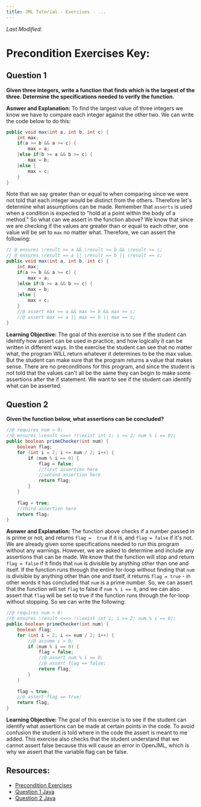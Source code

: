 ```yaml
---
title: JML Tutorial - Exercises - ...
---
```

<i>Last Modified: <script type="text/javascript"> document.write(new Date(document.lastModified).toUTCString())</script></i>

# Precondition Exercises Key:
## **Question 1**
**Given three integers, write a function that finds which is the largest of the three. Determine the specifications needed to verify the function.**

**Asnwer and Explanation:**
To find the largest value of three integers we know we have to compare each integer against the other two. We can write the code below to do this:
```Java
public void max(int a, int b, int c) {
	int max;
	if(a >= b && a >= c) {
		max = a;
	}else if(b >= a && b >= c) {
		max = b;
	}else {
		max = c;
	}
}
```
Note that we say greater than or equal to when comparing since we were not told that each integer would be distinct from the others. Therefore let's determine what assumptions can be made. Remember that `asserts` is used when a condition is expected to "hold at a point within the body of a method." So what can we assert in the function above? We know that since we are checking if the values are greater than or equal to each other, one value will be set to `max` no matter what. Therefore, we can assert the following:
```Java
// @ ensures \result >= a && \result >= b && \result >= c;
// @ ensures \result == a || \result == b || \result == c;
public void max(int a, int b, int c) {
	int max;
	if(a >= b && a >= c) {
		max = a;
	}else if(b >= a && b >= c) {
		max = b;
	}else {
		max = c;
	}
	//@ assert max >= a && max >= b && max >= c;
	//@ assert max == a || max == b || max == c;
}
```
**Learning Objective:**
The goal of this exercise is to see if the student can identify how assert can be used in practice, and how logically it can be written in different ways. In the exercise the student can see that no matter what, the program WILL return whatever it determines to be the max value. But the student can make sure that the program returns a value that makes sense. There are no preconditions for this program, and since the student is not told that the values can't all be the same they can begin to make some assertions after the if statement. We want to see if the student can identify what can be asserted.

## **Question 2**
**Given the function below, what assertions can be concluded?**
```Java
//@ requires num > 0;
//@ ensures \result <==> !(\exist int i; i >= 2; num % i == 0);
public boolean primeChecker(int num) {
	boolean flag;
	for (int i = 2; i <= num / 2; i++) {
		if (num % i == 0) {
			flag = false;
			//first assertion here
			//second assertion here 
			return flag;
		}
	}
	
	flag = true;
	//third assertion here
	return flag;
}
```
**Asnwer and Explanation:**
The function above checks if a number passed in is prime or not, and returns `flag =  true` if it is, and `flag = false` if it's not. We are already given some specifications needed to run this program without any warnings. However, we are asked to determine and include any assertions that can be made. We know that the function will stop and return `flag = false` if it finds that `num` is divisible by anything other than one and itself. If the function runs through the entire for-loop without finding that `num` is divisible by anything other than one and itself, it returns `flag = true` - in other words it has concluded that `num` is a prime number. So, we can assert that the function will set `flag` to false if `num % i == 0`, and we can also assert that `flag` will be set to true if the function runs through the for-loop without stopping. So we can write the following:
```Java
//@ requires num > 0;
//@ ensures \result <==> !(\exist int i; i >= 2; num % i == 0);
public boolean primeChecker(int num) {
	boolean flag;
	for (int i = 2; i <= num / 2; i++) {
		//@ assume i > 0;
		if (num % i == 0) {
			flag = false;
			//@ assert num % i == 0;
			//@ assert flag == false;
			return flag;
		}
	}
	
	flag = true;
	//@ assert flag == true;
	return flag;
}
```

**Learning Objective:** 
The goal of this exercise is to see if the student can identify what assertions can be made at certain points in the code. To avoid confusion the student is told where in the code the assert is meant to me added. This exercise also checks that the student understand that we cannot assert false because this will cause an error in OpenJML, which is why we assert that the variable flag can be false.

## **Resources:**
+ [Precondition Exercises](AssertEx.md)
+ [Question 1 Java](AssertExample1.java)
+ [Question 2 Java](AssertExample2.java)
